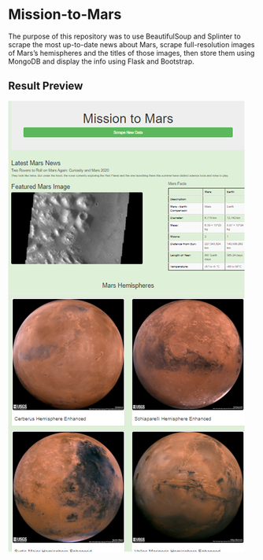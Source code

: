 # Mission-to-Mars
The purpose of this repository was to use BeautifulSoup and Splinter to scrape the most up-to-date news about Mars, scrape full-resolution images of Mars’s hemispheres and the titles of those images, then store them using MongoDB and display the info using Flask and Bootstrap.

## Result Preview
![Preview image](https://github.com/marhanlang/Mission-to-Mars/blob/main/App_img.png)
